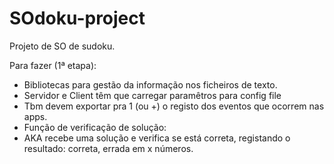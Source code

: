 # SOdoku-project
Projeto de SO de sudoku.

Para fazer (1ª etapa):

- Bibliotecas para gestão da informação nos ficheiros de texto.
- Servidor e Client têm que carregar paramêtros para config file
- Tbm devem exportar pra 1 (ou +) o registo dos eventos que ocorrem nas apps.
- Função de verificação de solução:
- AKA recebe uma solução e verifica se está correta, registando o resultado: correta, errada em x números.